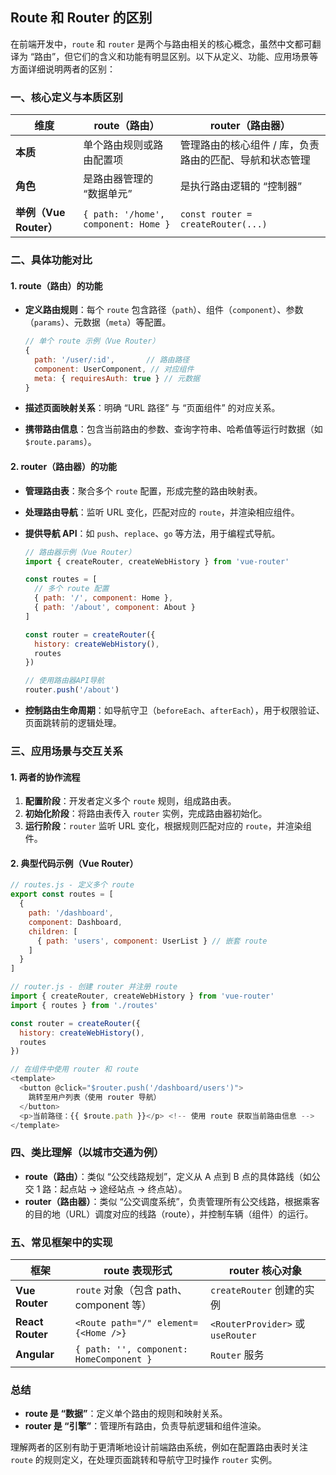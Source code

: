 ## Route 和 Router 的区别

在前端开发中，`route` 和 `router` 是两个与路由相关的核心概念，虽然中文都可翻译为 “路由”，但它们的含义和功能有明显区别。以下从定义、功能、应用场景等方面详细说明两者的区别：

### **一、核心定义与本质区别**

| **维度**               | **route（路由）**                    | **router（路由器）**                                    |
| ---------------------- | ------------------------------------ | ------------------------------------------------------- |
| **本质**               | 单个路由规则或路由配置项             | 管理路由的核心组件 / 库，负责路由的匹配、导航和状态管理 |
| **角色**               | 是路由器管理的 “数据单元”            | 是执行路由逻辑的 “控制器”                               |
| **举例（Vue Router）** | `{ path: '/home', component: Home }` | `const router = createRouter(...)`                      |

### **二、具体功能对比**

#### 1. **route（路由）的功能**

- **定义路由规则**：每个 `route` 包含路径（`path`）、组件（`component`）、参数（`params`）、元数据（`meta`）等配置。

  ```javascript
  // 单个 route 示例（Vue Router）
  {
    path: '/user/:id',       // 路由路径
    component: UserComponent, // 对应组件
    meta: { requiresAuth: true } // 元数据
  }
  ```

- **描述页面映射关系**：明确 “URL 路径” 与 “页面组件” 的对应关系。

- **携带路由信息**：包含当前路由的参数、查询字符串、哈希值等运行时数据（如 `$route.params`）。

#### 2. **router（路由器）的功能**

- **管理路由表**：聚合多个 `route` 配置，形成完整的路由映射表。

- **处理路由导航**：监听 URL 变化，匹配对应的 `route`，并渲染相应组件。

- **提供导航 API**：如 `push`、`replace`、`go` 等方法，用于编程式导航。

  ```javascript
  // 路由器示例（Vue Router）
  import { createRouter, createWebHistory } from 'vue-router'
  
  const routes = [
    // 多个 route 配置
    { path: '/', component: Home },
    { path: '/about', component: About }
  ]
  
  const router = createRouter({
    history: createWebHistory(),
    routes
  })
  
  // 使用路由器API导航
  router.push('/about')
  ```

- **控制路由生命周期**：如导航守卫（`beforeEach`、`afterEach`），用于权限验证、页面跳转前的逻辑处理。

### **三、应用场景与交互关系**

#### 1. **两者的协作流程**

1. **配置阶段**：开发者定义多个 `route` 规则，组成路由表。
2. **初始化阶段**：将路由表传入 `router` 实例，完成路由器初始化。
3. **运行阶段**：`router` 监听 URL 变化，根据规则匹配对应的 `route`，并渲染组件。

#### 2. **典型代码示例（Vue Router）**

```javascript
// routes.js - 定义多个 route
export const routes = [
  {
    path: '/dashboard',
    component: Dashboard,
    children: [
      { path: 'users', component: UserList } // 嵌套 route
    ]
  }
]

// router.js - 创建 router 并注册 route
import { createRouter, createWebHistory } from 'vue-router'
import { routes } from './routes'

const router = createRouter({
  history: createWebHistory(),
  routes
})

// 在组件中使用 router 和 route
<template>
  <button @click="$router.push('/dashboard/users')">
    跳转至用户列表（使用 router 导航）
  </button>
  <p>当前路径：{{ $route.path }}</p> <!-- 使用 route 获取当前路由信息 -->
</template>
```

### **四、类比理解（以城市交通为例）**

- **route（路由）**：类似 “公交线路规划”，定义从 A 点到 B 点的具体路线（如公交 1 路：起点站 → 途经站点 → 终点站）。
- **router（路由器）**：类似 “公交调度系统”，负责管理所有公交线路，根据乘客的目的地（URL）调度对应的线路（route），并控制车辆（组件）的运行。

### **五、常见框架中的实现**

| **框架**         | **route 表现形式**                       | **router 核心对象**               |
| ---------------- | ---------------------------------------- | --------------------------------- |
| **Vue Router**   | `route` 对象（包含 path、component 等）  | `createRouter` 创建的实例         |
| **React Router** | `<Route path="/" element={<Home />}`     | `<RouterProvider>` 或 `useRouter` |
| **Angular**      | `{ path: '', component: HomeComponent }` | `Router` 服务                     |

### **总结**

- **route 是 “数据”**：定义单个路由的规则和映射关系。
- **router 是 “引擎”**：管理所有路由，负责导航逻辑和组件渲染。

理解两者的区别有助于更清晰地设计前端路由系统，例如在配置路由表时关注 `route` 的规则定义，在处理页面跳转和导航守卫时操作 `router` 实例。